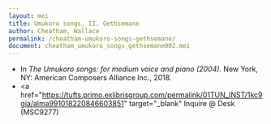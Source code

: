 ```yaml
---
layout: mei
title: Umukoro songs, II. Gethsemane
author: Cheatham, Wallace
permalink: /cheatham-umukoro-songs-gethsemane/
document: cheatham_umukoro_songs_gethsemane002.mei
---
```


- In *The Umukoro songs: for medium voice and piano (2004).* New York, NY: American Composers Alliance Inc., 2018.
- <a href="https://tufts.primo.exlibrisgroup.com/permalink/01TUN_INST/1kc9gia/alma991018220846603851" target="_blank" Inquire @ Desk (MSC9277)</a>
